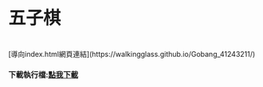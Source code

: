 <h1 style = font-size:35px>五子棋</h1>
<br>
[導向index.html網頁連結](https://walkingglass.github.io/Gobang_41243211/)

<h1 style = font-size:15px>下載執行檔:<a href="https://github.com/walkingglass/Gobang_41243211/raw/main/Gobang.exe">點我下載</a></h1>
